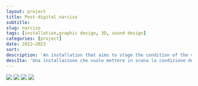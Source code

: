 ```yaml
---
layout: project
title: Post-digital narciso
subtitle: 
slug: narciso
tags: [installation,graphic design, 3D, sound design]
categories: [project]
date: 2022—2023
sort:
description: 'An installation that aims to stage the condition of the video-selfie as a "mirror with memory" the impossibility of matching the digital double with the physical body, and the subtle difference between virtual and digital. The work aims to investigate the digital filter as the ultimate manifestation of a necessity: that of situating ourselves in society through the value of our beauty. The project reworks <i>Interface</i> (1972) by Peter Campus, but translating it from digital to post-digital. Accompanying the installation is a video that narrates the project through a montage of videos from TikTok, enacting the story of Narcissus as told by Ovid. The soundtrack is based on a sequence of triplets and quavers, digitally generated from the metrics of the Latin passage from which it is taken.'
descIta: 'Una installazione che vuole mettere in scena la condizione del video selfie come "specchio con memoria", l’impossibilità di far combaciare il doppio digitale con il corpo fisico, e la differenza sottile tra il virtuale e il digitale. L’opera vuole indagare il filtro digitale come la manifestazione ultima di una necessità: quella collocarci nella società attraverso il valore della nostra bellezza. L’opera rielabora Interface (1972) di Peter Campus, ma traslandola dal digitale al post-digitale. Ad accompagnare l’installazione un video che racconta il progetto attraverso un montaggio di video provenienti da TikTok, che mette in scena la storia di Narciso come raccontata da Ovidio. La colonna sonora si basa su una sequenza di terzine e crome, generate digitalmente a partire dalla metrica del brano in latino da cui è tratto.'
---
```

![]({{site.baseurl}}/projects/narciso_1.jpg)
![]({{site.baseurl}}/projects/narciso_2.jpg)
![]({{site.baseurl}}/projects/narciso_3.jpg)
![]({{site.baseurl}}/projects/narciso_5.jpg)
